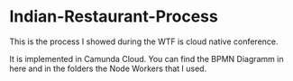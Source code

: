 # Indian-Restaurant-Process

This is the process I showed during the WTF is cloud native conference. 

It is implemented in Camunda Cloud. You can find the BPMN Diagramm in here and in the folders the Node Workers that I used. 
